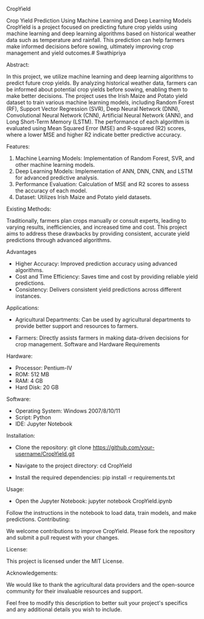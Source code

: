 CropYield

Crop Yield Prediction Using Machine Learning and Deep Learning Models
CropYield is a project focused on predicting future crop yields using machine learning and deep learning algorithms based on historical weather data such as temperature and rainfall. This prediction can help farmers make informed decisions before sowing, ultimately improving crop management and yield outcomes.# Swathipriya

Abstract: 

In this project, we utilize machine learning and deep learning algorithms to predict future crop yields. By analyzing historical weather data, farmers can be informed about potential crop yields before sowing, enabling them to make better decisions. The project uses the Irish Maize and Potato yield dataset to train various machine learning models, including Random Forest (RF), Support Vector Regression (SVR), Deep Neural Network (DNN), Convolutional Neural Network (CNN), Artificial Neural Network (ANN), and Long Short-Term Memory (LSTM). The performance of each algorithm is evaluated using Mean Squared Error (MSE) and R-squared (R2) scores, where a lower MSE and higher R2 indicate better predictive accuracy.

Features:
1. Machine Learning Models: Implementation of Random Forest, SVR, and other machine learning models.
2. Deep Learning Models: Implementation of ANN, DNN, CNN, and LSTM for advanced predictive analysis.
3. Performance Evaluation: Calculation of MSE and R2 scores to assess the accuracy of each model.
4. Dataset: Utilizes Irish Maize and Potato yield datasets.

Existing Methods:

Traditionally, farmers plan crops manually or consult experts, leading to varying results, inefficiencies, and increased time and cost. This project aims to address these drawbacks by providing consistent, accurate yield predictions through advanced algorithms.

Advantages
* Higher Accuracy: Improved prediction accuracy using advanced algorithms.
* Cost and Time Efficiency: Saves time and cost by providing reliable yield predictions.
* Consistency: Delivers consistent yield predictions across different instances.
  
Applications:

* Agricultural Departments:
Can be used by agricultural departments to provide better support and resources to farmers.

* Farmers: 
Directly assists farmers in making data-driven decisions for crop management.
Software and Hardware Requirements

Hardware:
* Processor: Pentium-IV
* ROM: 512 MB
* RAM: 4 GB
* Hard Disk: 20 GB

Software:

* Operating System: Windows 2007/8/10/11
* Script: Python
* IDE: Jupyter Notebook

Installation:
* Clone the repository:
  git clone https://github.com/your-username/CropYield.git
* Navigate to the project directory:
 cd CropYield

* Install the required dependencies:
pip install -r requirements.txt

Usage:
* Open the Jupyter Notebook:
jupyter notebook CropYield.ipynb

Follow the instructions in the notebook to load data, train models, and make predictions.
Contributing: 

We welcome contributions to improve CropYield. Please fork the repository and submit a pull request with your changes.

License:

This project is licensed under the MIT License.

Acknowledgements:

We would like to thank the agricultural data providers and the open-source community for their invaluable resources and support.

Feel free to modify this description to better suit your project's specifics and any additional details you wish to include.

